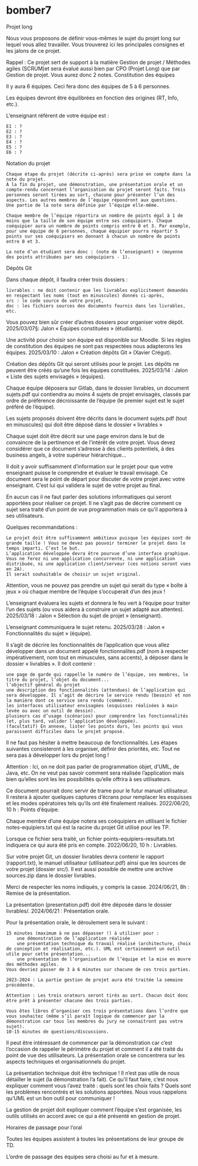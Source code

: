 # bomber7

Projet long

Nous vous proposons de définir vous-mêmes le sujet du projet long sur lequel vous allez travailler. Vous trouverez ici les principales consignes et les jalons de ce projet.

Rappel : Ce projet sert de support à la matière Gestion de projet / Méthodes agiles (SCRUM)et sera évalué aussi bien par CPO (Projet Long) que par Gestion de projet. Vous aurez donc 2 notes.
Constitution des équipes

Il y aura 6 équipes. Ceci fera donc des équipes de 5 à 6 personnes.

Les équipes devront être équilibrées en fonction des origines (RT, Info, etc.).

L’enseignant référent de votre équipe est :

    E1 : ?
    E2 : ?
    E3 : ?
    E4 : ?
    E5 : ?
    E6 : ? 

Notation du projet

    Chaque étape du projet (décrite ci-après) sera prise en compte dans la note du projet.
    À la fin du projet, une démonstration, une présentation orale et un compte-rendu concernant l’organisation du projet seront faits. Trois personnes seront tirées au sort, chacune pour présenter l’un des aspects. Les autres membres de l’équipe répondront aux questions.
    Une partie de la note sera définie par l’équipe elle-même.

    Chaque membre de l’équipe répartira un nombre de points égal à 1 de moins que la taille de son équipe entre ses coéquipiers. Chaque coéquipier aura un nombre de points compris entre 0 et 3. Par exemple, pour une équipe de 6 personnes, chaque équipier pourra répartir 5 points sur ses coéquipiers en donnant à chacun un nombre de points entre 0 et 3.

    La note d’un étudiant sera donc : (note de l’enseignant) + (moyenne des points attribuées par ses coéquipiers - 1).

Dépôts Git

Dans chaque dépôt, il faudra créer trois dossiers :

    ​livrables : ne doit contenir que les livrables explicitement demandés en respectant les noms (tout en minuscules) donnés ci-après,
    ​src : le code source de votre projet,
    ​doc : les fichiers sources des documents fournis dans les livrables, etc.

Vous pouvez bien sûr créer d’autres dossiers pour organiser votre dépôt.
2025/03/07§: Jalon « Équipes constituées » (étudiants).

Une activité pour choisir son équipe est disponible sur Moodle. Si les règles de constitution des équipes ne sont pas respectées nous adapterons les équipes.
2025/03/10 : Jalon « Création dépôts Git » (Xavier Crégut).

Création des dépôts Git qui seront utilisés pour le projet. Les dépôts ne peuvent être créés qu’une fois les équipes constituées.
2025/03/14 : Jalon « Liste des sujets envisagés » (équipes).

Chaque équipe déposera sur Gitlab, dans le dossier ​livrables, un document ​sujets​.​pdf qui contiendra au moins 4 sujets de projet envisagés, classés par ordre de préférence décroissante de l’équipe (le premier sujet est le sujet préféré de l’équipe).

Les sujets proposés doivent être décrits dans le document sujets.pdf (tout en minuscules) qui doit être déposé dans le dossier « livrables »

Chaque sujet doit être décrit sur une page environ dans le but de convaincre de la pertinence et de l’intérêt de votre projet. Vous devez considérer que ce document s’adresse à des clients potentiels, à des business angels, à votre supérieur hiérarchique...

Il doit y avoir suffisamment d’information sur le projet pour que votre enseignant puisse le comprendre et évaluer le travail envisagé. Ce document sera le point de départ pour discuter de votre projet avec votre enseignant. C’est lui qui validera le sujet de votre projet au final.

En aucun cas il ne faut parler des solutions informatiques qui seront apportées pour réaliser ce projet. Il ne s’agit pas de décrire comment ce sujet sera traité d’un point de vue programmation mais ce qu’il apportera à ses utilisateurs.

Quelques recommandations :

    Le projet doit être suffisamment ambitieux puisque les équipes sont de grande taille ! Vous ne devez pas pouvoir terminer le projet dans le temps imparti. C’est le but.
    L’application développée devra être pourvue d’une interface graphique.
    Vous ne ferez ni une application concurrente, ni une application distribuée, ni une application client/serveur (ces notions seront vues en 2A).
    Il serait souhaitable de choisir un sujet original.

Attention, vous ne pouvez pas prendre un sujet qui serait du type « boîte à jeux » où chaque membre de l’équipe s’occuperait d’un des jeux !

L’enseignant évaluera les sujets et donnera le feu vert à l’équipe pour traiter l’un des sujets (ou vous aidera à construire un sujet adapté aux attentes).
2025/03/18 : Jalon « Sélection du sujet de projet » (enseignant).

L’enseignant communiquera le sujet retenu.
2025/03/28 : Jalon « Fonctionnalités du sujet » (équipe).

Il s’agit de décrire les fonctionnalités de l’application que vous allez développer dans un document appelé fonctionnalites.pdf (nom à respecter impérativement, nom tout en minuscules, sans accents), à déposer dans le dossier « livrables ». Il doit contenir :

    une page de garde qui rappelle le numéro de l’équipe, ses membres, le titre du projet, l’objet du document...
    l’objectif général du projet
    une description des fonctionnalités (attendues) de l’application qui sera développée. Il s’agit de décrire le service rendu (besoin) et non la manière dont ce service sera rendu (comment).
    les interfaces utilisateur envisagées (esquisses réalisées à main levée ou avec un outil de dessin).
    plusieurs cas d’usage (scénarios) pour comprendre les fonctionnalités (et, plus tard, valider l’application développée).
    (facultatif) En annexe, lister les points durs, les points qui vous paraissent difficiles dans le projet proposé.

Il ne faut pas hésiter à mettre beaucoup de fonctionnalités. Les étapes suivantes consisteront à les organiser, définir des priorités, etc. Tout ne sera pas à développer lors du projet long !

Attention : Ici, on ne doit pas parler de programmation objet, d’UML, de Java, etc. On ne veut pas savoir comment sera réalisée l’application mais bien qu’elles sont les les possibilités qu’elle offrira à ses utilisateurs.

Ce document pourrait donc servir de trame pour le futur manuel utilisateur. Il restera à ajouter quelques captures d’écrans pour remplacer les esquisses et les modes opératoires tels qu’ils ont été finalement réalisés.
2022/06/20, 10 h : Points d’équipe.

Chaque membre d’une équipe notera ses coéquipiers en utilisant le fichier notes-equipiers.txt qui est la racine du projet Git utilisé pour les TP.

Lorsque ce fichier sera traité, un fichier points-equipiers-resultats.txt indiquera ce qui aura été pris en compte.
2022/06/20, 10 h : Livrables.

Sur votre projet Git, un dossier livrables devra contenir le rapport (rapport.txt), le manuel utilisateur (utilisateur.pdf) ainsi que les sources de votre projet (dossier src/). Il est aussi possible de mettre une archive sources.zip dans le dossier livrables.

Merci de respecter les noms indiqués, y compris la casse.
2024/06/21, 8h : Remise de la présentation.

La présentation (presentation.pdf) doit être déposée dans le dossier livrables/.
2024/06/21 : Présentation orale.

Pour la présentation orale, le déroulement sera le suivant :

    15 minutes (maximum à ne pas dépasser !) à utiliser pour :
        une démonstration de l’application réalisée
        une présentation technique du travail réalisé (architecture, choix de conception et réalisation, etc.). UML est certainement un outil utile pour cette présentation...
        une présentation de l’organisation de l’équipe et la mise en œuvre des méthodes agiles.
    Vous devriez passer de 3 à 6 minutes sur chacune de ces trois parties.

    2023-2024 : La partie gestion de projet aura été traitée la semaine précédente.

    Attention : Les trois orateurs seront tirés au sort. Chacun doit donc être prêt à présenter chacune des trois parties.

    Vous êtes libres d’organiser ces trois présentations dans l’ordre que vous souhaitez (même s’il paraît logique de commencer par la démonstration car tous les membres du jury ne connaitront pas votre sujet).
    10-15 minutes de questions/discussions.

Il peut être intéressant de commencer par la démonstration car c’est l’occasion de rappeler le périmètre du projet et comment il a été traité du point de vue des utilisateurs. La présentation orale se concentrera sur les aspects techniques et organisationnels du projet.

La présentation technique doit être technique ! Il n’est pas utile de nous détailler le sujet (la démonstration l’a fait). Ce qu’il faut faire, c’est nous expliquer comment vous l’avez traité : quels sont les choix faits ? Quels sont les problèmes rencontrés et les solutions apportées. Nous vous rappelons qu’UML est un bon outil pour communiquer !

La gestion de projet doit expliquer comment l’équipe s’est organisée, les outils utilisés en accord avec ce qui a été présenté en gestion de projet.

Horaires de passage pour l’oral

Toutes les équipes assistent à toutes les présentations de leur groupe de TD.

L’ordre de passage des équipes sera choisi au fur et à mesure. 
